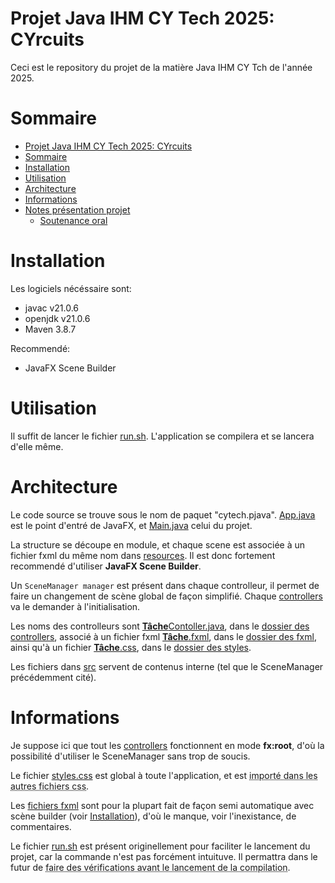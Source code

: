 # Projet Java IHM CY Tech 2025: CYrcuits

Ceci est le repository du projet de la matière Java IHM CY Tch de l'année 2025.

# Sommaire

- [Projet Java IHM CY Tech 2025: CYrcuits](#projet-java-ihm-cy-tech-2025-cyrcuits)
- [Sommaire](#sommaire)
- [Installation](#installation)
- [Utilisation](#utilisation)
- [Architecture](#architecture)
- [Informations](#informations)
- [Notes présentation projet](#notes-présentation-projet)
  - [Soutenance oral](#soutenance-oral)

# Installation

Les logiciels nécéssaire sont:  
- javac v21.0.6  
- openjdk v21.0.6  
- Maven 3.8.7  

Recommendé:  
- JavaFX Scene Builder  

# Utilisation

Il suffit de lancer le fichier [run.sh](/run.sh). L'application se compilera et se lancera d'elle même.  

# Architecture

Le code source se trouve sous le nom de paquet "cytech.pjava". [App.java](/src/main/java/org/openjfx/App.java) est le point d'entré de JavaFX, et [Main.java](/src/main/java/org/openjfx/src/Main.java) celui du projet.  

La structure se découpe en module, et chaque scene est associée à un fichier fxml du même nom dans [resources](/resources/). Il est donc fortement recommendé d'utiliser **JavaFX Scene Builder**.  

Un `SceneManager manager` est présent dans chaque controlleur, il permet de faire un changement de scène global de façon simplifié.
Chaque [controllers](./src/main/java/com/pjava/controllers/) va le demander à l'initialisation.  

Les noms des controlleurs sont <u>**Tâche**Contoller.java</u>, dans le [dossier des controllers](./src/main/java/com/pjava/controllers/), associé à un fichier fxml <u>**Tâche**.fxml</u>, dans le [dossier des fxml](./src/main/resources/fxml/), ainsi qu'à un fichier <u>**Tâche**.css</u>, dans le [dossier des styles](./src/main/resources/styles/).  

Les fichiers dans [src](./src/main/java/com/pjava/src/) servent de contenus interne (tel que le SceneManager précédemment cité).  

# Informations

Je suppose ici que tout les [controllers](./src/main/java/com/pjava/controllers/) fonctionnent en mode **fx:root**, d'où la possibilité d'utiliser le SceneManager sans trop de soucis.  

Le fichier [styles.css](./src/main/resources/styles/styles.css) est global à toute l'application, et est <span style="text-decoration-style: dotted;text-decoration-line: underline;" title="Pas encore implémenté">importé dans les autres fichiers css</span>.  

Les [fichiers fxml](./src/main/resources/fxml/) sont pour la plupart fait de façon semi automatique avec scène builder (voir [Installation](#installation)), d'où le manque, voir l'inexistance, de commentaires.  

Le fichier [run.sh](./run.sh) est présent originellement pour faciliter le lancement du projet, car la commande n'est pas forcément intuituve. Il permattra dans le futur de <span style="text-decoration-style: dotted;text-decoration-line: underline;" title="Pas encore implémenté, et même juste une idée">faire des vérifications avant le lancement de la compilation</span>.  
